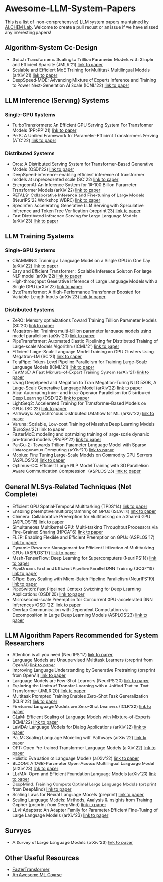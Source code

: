 # Awesome-LLM-System-Papers

This is a list of (non-comprehensive) LLM system papers maintained by [ALCHEM Lab](https://alchem.cs.purdue.edu/index.html). Welcome to create a pull requst or an issue if we have missed any interesting papers!

## Algorithm-System Co-Design

- Switch Transformers: Scaling to Trillion Parameter Models with Simple and Efficient Sparsity (JMLR'21) [link to paper](https://www.jmlr.org/papers/volume23/21-0998/21-0998.pdf)
- Scalable and Efficient MoE Training for Multitask Multilingual Models (arXiv'21) [link to paper](https://arxiv.org/pdf/2109.10465.pdf)
- DeepSpeed-MOE: Advancing Mixture of Experts Inference and Training to Power Next-Generation AI Scale (ICML'22) [link to paper](https://proceedings.mlr.press/v162/rajbhandari22a/rajbhandari22a.pdf)

## LLM Inference (Serving) Systems

### Single-GPU Systems

- TurboTransformers: An Efficient GPU Serving System For Transformer Models (PPoPP'21) [link to paper](https://dl.acm.org/doi/pdf/10.1145/3437801.3441578)
- PetS: A Unified Framework for Parameter-Efficient Transformers Serving (ATC'22) [link to paper](https://www.usenix.org/system/files/atc22-zhou-zhe.pdf)

### Distributed Systems

- Orca: A Distributed Serving System for Transformer-Based Generative Models (OSDI'22) [link to paper](https://www.usenix.org/conference/osdi22/presentation/yu)
- DeepSpeed-inference: enabling efficient inference of transformer models at unprecedented scale (SC'22) [link to paper](https://dl.acm.org/doi/abs/10.5555/3571885.3571946)
- EnergeonAI: An Inference System for 10-100 Billion Parameter Transformer Models (arXiv'22) [link to paper](https://arxiv.org/pdf/2209.02341.pdf)
- PETALS: Collaborative Inference and Fine-tuning of Large Models (NeurIPS'22 Workshop WBRC) [link to paper](https://openreview.net/pdf?id=Ls_NTjgWXZV)
- SpecInfer: Accelerating Generative LLM Serving with Speculative Inference and Token Tree Verification (preprint'23) [link to paper](https://www.cs.cmu.edu/~zhihaoj2/papers/specinfer.pdf)
- Fast Distributed Inference Serving for Large Language Models (arXiv'23) [link to paper](https://arxiv.org/pdf/2305.05920.pdf)

## LLM Training Systems

### Single-GPU Systems

- CRAMMING: Training a Language Model on a Single GPU in One Day (arXiv'22) [link to paper](https://arxiv.org/pdf/2212.14034)
- Easy and Efficient Transformer : Scalable Inference Solution For large NLP model (arXiv'22) [link to paper](https://arxiv.org/pdf/2104.12470.pdf)
- High-throughput Generative Inference of Large Language Models with a Single GPU (arXiv'23) [link to paper](https://arxiv.org/pdf/2303.06865.pdf)
- ByteTransformer: A High-Performance Transformer Boosted for Variable-Length Inputs (arXiv'23) [link to paper](https://arxiv.org/pdf/2210.03052.pdf)

### Distributed Systems

- ZeRO: Memory optimizations Toward Training Trillion Parameter Models (SC'20) [link to paper](https://ieeexplore.ieee.org/abstract/document/9355301)
- Megatron-lm: Training multi-billion parameter language models using model parallelism (arXiv'20) [link to paper](https://arxiv.org/pdf/1909.08053.pdf)
- PipeTransformer: Automated Elastic Pipelining for Distributed Training of Large-scale Models Algorithm (ICML'21) [link to paper](http://proceedings.mlr.press/v139/he21a/he21a.pdf)
- Efficient Large-Scale Language Model Training on GPU Clusters Using Megatron-LM (SC'21) [link to paper](https://dl.acm.org/doi/pdf/10.1145/3458817.3476209?casa_token=u0SaPFr_xwsAAAAA:UdIVbVvdimqGt7Wxk6ntI-BHzRl8JxqhkFdZbrXcqV509CHkq8FwQviI7Fsiw7na15IyYcYFf098SQ)
- TeraPipe: Token-Level Pipeline Parallelism for Training Large-Scale Language Models (ICML'21) [link to paper](https://danyangzhuo.com/papers/ICML21-TeraPipe.pdf)
- FastMoE: A Fast Mixture-of-Expert Training System (arXiv'21) [link to paper](https://arxiv.org/pdf/2103.13262.pdf)
- Using DeepSpeed and Megatron to Train Megatron-Turing NLG 530B, A Large-Scale Generative Language Model (arXiv'22) [link to paper](https://arxiv.org/pdf/2201.11990.pdf)
- Alpa: Automating Inter- and Intra-Operator Parallelism for Distributed Deep Learning (OSDI'22) [link to paper](https://www.usenix.org/system/files/osdi22-zheng-lianmin.pdf)
- LightSeq2: Accelerated Training for Transformer-Based Models on GPUs (SC'22) [link to paper](https://ieeexplore.ieee.org/stamp/stamp.jsp?arnumber=10046070&casa_token=Y7UD4u5ej2AAAAAA:sxe5BGbxS2cG0l2vGg7f7L_RchYiovUzvTFgwLC5zRI96PtEzqGLt0TjOpLFvQW4jb6_y7J3R6U)
- Pathways: Asynchronous Distributed Dataflow for ML (arXiv'22) [link to paper](https://arxiv.org/pdf/2203.12533.pdf)
- Varuna: Scalable, Low-cost Training of Massive Deep Learning Models (EuroSys'22) [link to paper](https://dl.acm.org/doi/pdf/10.1145/3492321.3519584)
- FasterMoE: modeling and optimizing training of large-scale dynamic pre-trained models (PPoPP'22) [link to paper](https://dl.acm.org/doi/pdf/10.1145/3503221.3508418)
- PanGu-Σ: Towards Trillion Parameter Language Model with Sparse Heterogeneous Computing (arXiv'23) [link to paper](https://arxiv.org/abs/2303.10845)
- Mobius: Fine Tuning Large-Scale Models on Commodity GPU Servers (ASPLOS'23) [link to paper](https://dl.acm.org/doi/10.1145/3575693.3575703)
- Optimus-CC: Efficient Large NLP Model Training with 3D Parallelism Aware Communication Compression（ASPLOS'23) [link to paper](https://dl.acm.org/doi/pdf/10.1145/3575693.3575712)

## General MLSys-Related Techniques (Not Complete)

- Efficient GPU Spatial-Temporal Multitasking (TPDS'14) [link to paper](https://ieeexplore.ieee.org/document/6777559)
- Enabling preemptive multiprogramming on GPUs (ISCA'14) [link to paper](https://ieeexplore.ieee.org/document/6853208)
- Chimera: Collaborative Preemption for Multitasking on a Shared GPU (ASPLOS'15) [link to paper](https://cccp.eecs.umich.edu/papers/jasonjk-asplos15.pdf)
- Simultaneous Multikernel GPU: Multi-tasking Throughput Processors via Fine-Grained Sharing (HPCA'16) [link to paper](https://ieeexplore.ieee.org/stamp/stamp.jsp?arnumber=7446078&casa_token=vxsr7PVfmXgAAAAA:50JiSZDt8Xzg0lr5tIMu6nlyIRpQawD4HVePmPI-pBOHylszpzBlwPgLEeAPhOhl6cXrHLGhNrg&tag=1)
- FLEP: Enabling Flexible and Efficient Preemption on GPUs (ASPLOS'17) [link to paper](https://dl.acm.org/doi/10.1145/3037697.3037742)
- Dynamic Resource Management for Efficient Utilization of Multitasking GPUs (ASPLOS'17) [link to paper](https://dl.acm.org/doi/10.1145/3037697.3037707)
- Mesh-TensorFlow: Deep Learning for Supercomputers (NeurIPS'18) [link to paper](https://proceedings.neurips.cc/paper_files/paper/2018/file/3a37abdeefe1dab1b30f7c5c7e581b93-Paper.pdf)
- PipeDream: Fast and Efficient Pipeline Parallel DNN Training (SOSP'19) [link to paper](https://dl.acm.org/doi/10.1145/3341301.3359646)
- GPipe: Easy Scaling with Micro-Batch Pipeline Parallelism (NeurIPS'19) [link to paper](https://proceedings.neurips.cc/paper/2019/file/093f65e080a295f8076b1c5722a46aa2-Paper.pdf)
- PipeSwitch: Fast Pipelined Context Switching for Deep Learning Applications (OSDI'20) [link to paper](https://www.usenix.org/system/files/osdi20-bai.pdf)
- Microsecond-scale Preemption for Concurrent GPU-accelerated DNN Inferences (OSDI'22) [link to paper](https://www.usenix.org/conference/osdi22/presentation/han)
- Overlap Communication with Dependent Computation via Decomposition in Large Deep Learning Models (ASPLOS'23) [link to paper](https://dl.acm.org/doi/pdf/10.1145/3567955.3567959)


## LLM Algorithm Papers Recommended for System Researchers

- Attention is all you need (NeurIPS'17) [link to paper](https://proceedings.neurips.cc/paper/2017/file/3f5ee243547dee91fbd053c1c4a845aa-Paper.pdf)
- Language Models are Unsupervised Multitask Learners (preprint from OpenAI) [link to paper](https://d4mucfpksywv.cloudfront.net/better-language-models/language_models_are_unsupervised_multitask_learners.pdf)
- Improving Language Understanding by Generative Pretraining (preprint from OpenAI) [link to paper](https://s3-us-west-2.amazonaws.com/openai-assets/research-covers/language-unsupervised/language_understanding_paper.pdf)
- Language Models are Few-Shot Learners (NeurIPS'20) [link to paper](https://papers.nips.cc/paper/2020/file/1457c0d6bfcb4967418bfb8ac142f64a-Paper.pdf)
- Exploring the Limits of Transfer Learning with a Unified Text-to-Text Transformer (JMLR'20) [link to paper](https://jmlr.org/papers/volume21/20-074/20-074.pdf)
- Multitask Prompted Training Enables Zero-Shot Task Generalization (ICLR'22) [link to paper](https://openreview.net/pdf?id=9Vrb9D0WI4)
- Finetuned Language Models are Zero-Shot Learners (ICLR'22) [link to paper](https://openreview.net/forum?id=gEZrGCozdqR)
- GLaM: Efficient Scaling of Language Models with Mixture-of-Experts (ICML'22) [link to paper](https://scholar.google.com/scholar?hl=en&as_sdt=0%2C15&q=GLaM%3A+Efficient+Scaling+of+Language+Models+with+Mixture-of-Experts&btnG=)
- LaMDA: Language Models for Dialog Applications (arXiv'22) [link to paper](https://arxiv.org/pdf/2201.08239.pdf)
- PaLM: Scaling Language Modeling with Pathways (arXiv'22) [link to paper](https://arxiv.org/pdf/2204.02311.pdf)
- OPT: Open Pre-trained Transformer Language Models (arXiv'22) [link to paper](https://arxiv.org/pdf/2205.01068.pdf?fbclid=IwAR1_0YiQKgxIsy8unzoLvL9E2OA41_kze-H0YvhoCzIQUp_gk-MR9dUs2ZE)
- Holistic Evaluation of Language Models (arXiv'22) [link to paper](https://arxiv.org/pdf/2211.09110.pdf)
- BLOOM: A 176B-Parameter Open-Access Multilingual Language Model (arXiv'23) [link to paper](https://arxiv.org/pdf/2211.05100.pdf)
- LLaMA: Open and Efficient Foundation Language Models (arXiv'23) [link to paper](https://scontent-atl3-1.xx.fbcdn.net/v/t39.8562-6/333078981_693988129081760_4712707815225756708_n.pdf?_nc_cat=108&ccb=1-7&_nc_sid=ad8a9d&_nc_ohc=fskqjIsP1vwAX-oLQNg&_nc_ht=scontent-atl3-1.xx&oh=00_AfBWZMuYRZYFd8oGUIxSdjKcG-EhmQodKMs7-M_IyuYlPw&oe=64216DE2)
- DeepMind: Training Compute Optimal Large Language Models (preprint from DeepMind) [link to paper](https://arxiv.org/pdf/2203.15556.pdf)
- Scaling Laws for Neural Language Models (preprint) [link to paper](https://arxiv.org/pdf/2001.08361.pdf)
- Scaling Language Models: Methods, Analysis & Insights from Training Gopher (preprint from DeepMind) [link to paper](https://arxiv.org/pdf/2112.11446.pdf)
- LLM-Adapters: An Adapter Family for Parameter-Efficient Fine-Tuning of Large Language Models (arXiv'23) [link to paper](https://arxiv.org/pdf/2304.01933.pdf)

## Survyes
- A Survey of Large Language Models (arXiv'23) [link to paper](https://arxiv.org/abs/2303.18223)


## Other Useful Resources

- [FasterTransformer](https://on-demand.gputechconf.com/gtc-cn/2019/pdf/CN9468/presentation.pdf)
- [An Awesome ML Course](https://www.youtube.com/@deeplearningsystemscourse1116)
